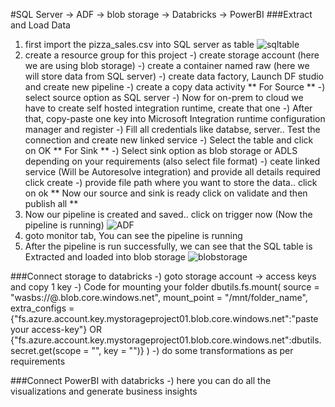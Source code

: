 #SQL Server -> ADF -> blob storage -> Databricks -> PowerBI
###Extract and Load Data 
1) first import the pizza_sales.csv into SQL server as table
![sqltable](https://github.com/BasitAli05/DataEngineering-Projects/assets/106751594/a0a5e584-7cab-445d-9f1f-e5d832e32855)
2) create a resource group for this project 
   -) create storage account (here we are using blob storage)
   -) create a container named raw (here we will store data from SQL server)
   -) create data factory, Launch DF studio and create new pipeline
      -) create a copy data activity
      ** For Source **
      -) select source option as SQL server
      -) Now for on-prem to cloud we have to create self hosted integration runtime, create that one
         -) After that, copy-paste one key into Microsoft Integration runtime configuration manager and register
	 -) Fill all credentials like databse, server.. Test the connection and create new linked service
      -) Select the table and click on OK
      ** For Sink **
      -) Select sink option as blob storage or ADLS depending on your requirements (also select file format)
      -) ceate linked service (Will be Autoresolve integration) and provide all details required click create
      -) provide file path where you want to store the data.. click on ok
      ** Now our source and sink is ready click on validate and then publish all **
3) Now our pipeline is created and saved.. click on trigger now (Now the pipeline is running)
![ADF](https://github.com/BasitAli05/DataEngineering-Projects/assets/106751594/315eb9ee-0b90-453f-b958-445e74089d05)
4) goto monitor tab, You can see the pipeline is running
5) After the pipeline is run successfully, we can see that the SQL table is Extracted and loaded into blob storage
![blobstorage](https://github.com/BasitAli05/DataEngineering-Projects/assets/106751594/44fbed1d-c38e-475b-b87d-a0954851f6bd)

###Connect storage to databricks
-) goto storage account -> access keys and copy 1 key
-) Code for mounting your folder
dbutils.fs.mount(
  source = "wasbs://<container-name>@<storage-account>.blob.core.windows.net",
  mount_point = "/mnt/folder_name",
  extra_configs = {"fs.azure.account.key.mystorageproject01.blob.core.windows.net":"paste your access-key"}
  OR   {"fs.azure.account.key.mystorageproject01.blob.core.windows.net":dbutils.secret.get(scope = "<scope-name>", key = "<key-name>")}
)
-) do some transformations as per requirements

###Connect PowerBI with databricks
-) here you can do all the visualizations and generate business insights
